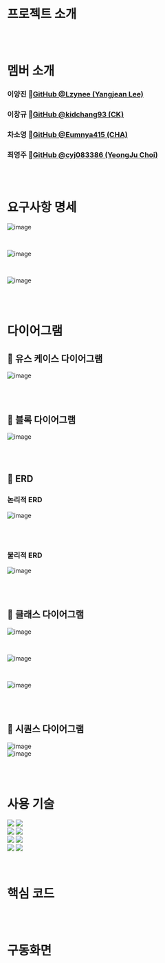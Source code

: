 # 프로젝트 소개

<br><br>

# 멤버 소개

### 이양진 🔗[GitHub @Lzynee (Yangjean Lee)](https://github.com/Lzynee/)
### 이창규 🔗[GitHub @kidchang93 (CK)](https://github.com/kidchang93/)
### 차소영 🔗[GitHub @Eumnya415 (CHA)](https://github.com/Eumnya415/)
### 최영주 🔗[GitHub @cyj083386 (YeongJu Choi)](https://github.com/cyj083386/)
<br><br>

# 요구사항 명세
![image](https://github.com/Lzynee/team3_project/assets/145524819/ccb9a920-7ad7-4d55-b20a-1cd9c9a06e93)

<br>

![image](https://github.com/Lzynee/team3_project/assets/145524819/72809983-743a-4d2d-86f9-c6b9df407152)

<br>

![image](https://github.com/Lzynee/team3_project/assets/145524819/f6de0842-dd87-414d-81eb-115991e117b9)





<br><br>

# 다이어그램

## 💠 유스 케이스 다이어그램
![image](https://github.com/Lzynee/team3_project/blob/develop/uml/result_img/Use-Case%20Diagram.png?raw=true)


<br><br>

## 💠 블록 다이어그램
![image](https://github.com/Lzynee/team3_project/blob/develop/uml/result_img/%EB%B8%94%EB%A1%9D%EB%8B%A4%EC%9D%B4%EC%96%B4%EA%B7%B8%EB%9E%A8.png?raw=true)


<br><br>

## 💠 ERD
### 논리적 ERD

![image](https://github.com/Lzynee/team3_project/blob/develop/uml/result_img/%EB%85%BC%EB%A6%AC%EC%A0%81ERD.png?raw=true)


<br><br>

### 물리적 ERD

![image](https://github.com/Lzynee/team3_project/blob/develop/uml/result_img/%EB%AC%BC%EB%A6%AC%EC%A0%81%20ERD.png?raw=true)

<br><br>

## 💠 클래스 다이어그램

![image](https://github.com/Lzynee/team3_project/assets/145524819/b4ef9918-a034-44eb-a12c-7345dfee43c3)

<br>

![image](https://github.com/Lzynee/team3_project/assets/145524819/96ea5452-f4a6-4b66-a513-6d133d5237b5)

<br>

![image](https://github.com/Lzynee/team3_project/assets/145524819/f49b0e9d-a5fa-46fb-a90c-a618ee6204f9)

<br><br>


## 💠 시퀀스 다이어그램

![image](https://github.com/Lzynee/team3_project/blob/develop/uml/result_img/sequence%20_purchase_service.png?raw=true)
<br>
![image](https://github.com/Lzynee/team3_project/blob/develop/uml/result_img/sequence_view_list.png?raw=true)

<br><br>

# 사용 기술

<div>
<img src="https://img.shields.io/badge/java-007396?style=for-the-badge&logo=java&logoColor=white">
<img src="https://img.shields.io/badge/IntelliJ-000000?style=for-the-badge&logo=intellijidea&logoColor=white"> <br>
<img src="https://img.shields.io/badge/MySQL-4479A1?style=for-the-badge&logo=mysql&logoColor=white">
<img src="https://img.shields.io/badge/MariaDB-003545?style=for-the-badge&logo=mariadb&logoColor=white">  <br>
<img src="https://img.shields.io/badge/Git-F05032?style=for-the-badge&logo=git&logoColor=white">
<img src="https://img.shields.io/badge/GitHub-181717?style=for-the-badge&logo=github&logoColor=white"> <br>
<img src="https://img.shields.io/badge/Notion-00000?style=for-the-badge&logo=notion&logoColor=white">
<img src="https://img.shields.io/badge/Slack-4A154B?style=for-the-badge&logo=slack&logoColor=white">
</div>
<br><br>

# 핵심 코드

<br><br>

# 구동화면

